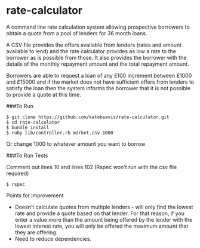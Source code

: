 # rate-calculator

A command line rate calculation system allowing prospective borrowers to obtain a quote from a pool of lenders for 36 month loans.



A CSV file provides the offers available from lenders (rates and amount available to lend) and the rate calculator provides as low a rate to the borrower as is possible from those. It also provides the borrower with the details of the monthly repayment amount and the total repayment amount.

Borrowers are able to request a loan of any £100 increment between £1000 and £15000 and if the market does not have sufficient offers from lenders to satisfy the loan then the system informs the borrower that it is not possible to provide a quote at this time.

###To Run
```
$ git clone https://github.com/katebeavis/rate-calculator.git
$ cd rate-calculator
$ bundle install
$ ruby lib/controller.rb market.csv 1000
```
Or change 1000 to whatever amount you want to borrow

###To Run Tests

Comment out lines 10 and lines 102 (Rspec won't run with the csv file required)

```
$ rspec
```

Points for improvement
- Doesn't calculate quotes from multiple lenders - will only find the lowest rate and provide a quote based on that lender. For that reason, if you enter a value more than the amount being offered by the lender with the lowest interest rate, you will only be offered the maximum amount that they are offering.
- Need to reduce dependencies.
